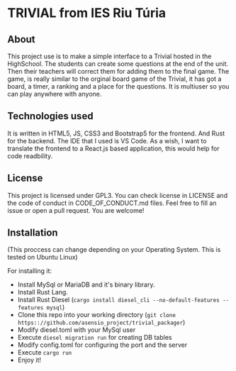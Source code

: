 # TRIVIAL from IES Riu Túria

## About

This project use is to make a simple interface to a Trivial hosted in the HighSchool.
The students can create some questions at the end of the unit. Then their teachers will correct them for adding them to the final game.
The game, is really similar to the orginal board game of the Trivial, it has got a board, a timer, a ranking and a place for the questions. It is multiuser so you can play anywhere with anyone.

## Technologies used

It is written in HTML5, JS, CSS3 and Bootstrap5 for the frontend. And Rust for the backend.
The IDE that I used is VS Code.
As a wish, I want to translate the frontend to a React.js based application, this would help for code readbility. 

## License

This project is licensed under GPL3. You can check license in LICENSE and the code of conduct in CODE_OF_CONDUCT.md files.
Feel free to fill an issue or open a pull request. You are welcome!

## Installation

(This proccess can change depending on your Operating System. This is tested on Ubuntu Linux)

For installing it:
- Install MySql or MariaDB and it's binary library.
- Install Rust Lang.
- Install Rust Diesel (``cargo install diesel_cli --no-default-features --features mysql``)
- Clone this repo into your working directory (``git clone https:://github.com/asensio_project/trivial_packager``)
- Modify diesel.toml with your MySql user
- Execute ``diesel migration run`` for creating DB tables
- Modify config.toml for configuring the port and the server
- Execute ``cargo run``
- Enjoy it!

